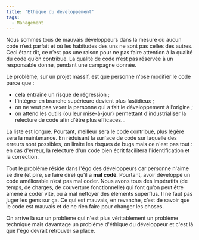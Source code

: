 ```yaml
---
title: 'Ethique du développement'
tags:
  - Management
---
```


Nous sommes tous de mauvais développeurs dans la mesure où aucun code n’est
parfait et où les habitudes des uns ne sont pas celles des autres. Ceci étant
dit, ce n’est pas une raison pour ne pas faire attention à la qualité du code
qu’on contribue. La qualité de code n’est pas réservée à un responsable donné,
pendant une campagne donnée.

<!-- more -->

Le problème, sur un projet massif, est que personne n'ose modifier le code parce
que :

- cela entraîne un risque de régression ;
- l'intégrer en branche supérieure devient plus fastidieux ;
- on ne veut pas vexer la personne qui a fait le développement à l’origine ;
- on attend les outils (ou leur mise-à-jour) permettant d'industrialiser la
  relecture de code afin d'être plus efficaces...

La liste est longue. Pourtant, meilleur sera le code contribué, plus légère sera
la maintenance. En réduisant la surface de code sur laquelle des erreurs sont
possibles, on limite les risques de bugs mais ce n'est pas tout&nbsp;: en cas
d'erreur, la relecture d'un code bien écrit facilitera l'identification et la
correction.

Tout le problème réside dans l'égo des développeurs car personne n'aime se dire
(et pire, se faire dire) qu’il a **mal codé**. Pourtant, avoir développé un code
améliorable n’est pas mal coder. Nous avons tous des impératifs (de temps, de
charges, de couverture fonctionnelle) qui font qu’on peut être amené à coder
vite, ou à mal nettoyer des éléments superflus. Il ne faut pas juger les gens
sur ça. Ce qui est mauvais, en revanche, c’est de savoir que le code est mauvais
et de ne rien faire pour changer les choses.

On arrive là sur un problème qui n'est plus véritablement un problème technique
mais davantage un problème d'éthique du développeur et c'est là que l'égo
devrait retrouver sa place.
